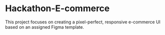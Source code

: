 # Hackathon-E-commerce
This project focuses on creating a pixel-perfect, responsive e-commerce UI based on an assigned Figma template.
